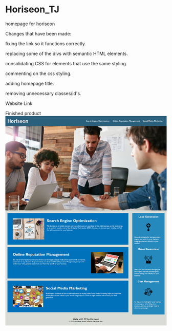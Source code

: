 # Horiseon_TJ

homepage for horiseon

Changes that have been made:

fixing the link so it functions correctly.

replacing some of the divs with semantic HTML elements.

consolidating CSS for elements that use the same styling.

commenting on the css styling.

adding homepage title.

removing unnecessary classes/id's.

Website Link

Finished product ![finished product](./Docs/assets/images/screenshot.png)
